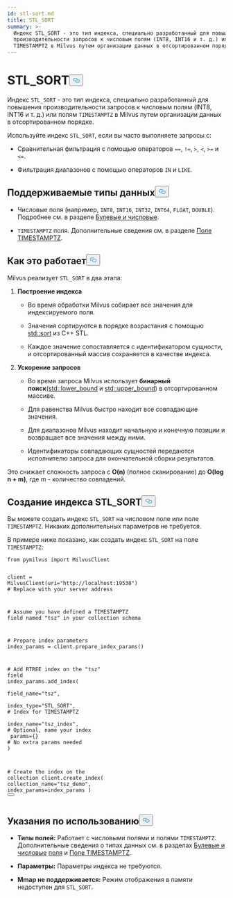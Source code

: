 ```yaml
---
id: stl-sort.md
title: STL_SORT
summary: >-
  Индекс STL_SORT - это тип индекса, специально разработанный для повышения
  производительности запросов к числовым полям (INT8, INT16 и т. д.) или полям
  TIMESTAMPTZ в Milvus путем организации данных в отсортированном порядке.
---
```

<h1 id="STLSORT" class="common-anchor-header">STL_SORT<button data-href="#STLSORT" class="anchor-icon" translate="no">
      <svg translate="no"
        aria-hidden="true"
        focusable="false"
        height="20"
        version="1.1"
        viewBox="0 0 16 16"
        width="16"
      >
        <path
          fill="#0092E4"
          fill-rule="evenodd"
          d="M4 9h1v1H4c-1.5 0-3-1.69-3-3.5S2.55 3 4 3h4c1.45 0 3 1.69 3 3.5 0 1.41-.91 2.72-2 3.25V8.59c.58-.45 1-1.27 1-2.09C10 5.22 8.98 4 8 4H4c-.98 0-2 1.22-2 2.5S3 9 4 9zm9-3h-1v1h1c1 0 2 1.22 2 2.5S13.98 12 13 12H9c-.98 0-2-1.22-2-2.5 0-.83.42-1.64 1-2.09V6.25c-1.09.53-2 1.84-2 3.25C6 11.31 7.55 13 9 13h4c1.45 0 3-1.69 3-3.5S14.5 6 13 6z"
        ></path>
      </svg>
    </button></h1><p>Индекс <code translate="no">STL_SORT</code> - это тип индекса, специально разработанный для повышения производительности запросов к числовым полям (INT8, INT16 и т. д.) или полям <code translate="no">TIMESTAMPTZ</code> в Milvus путем организации данных в отсортированном порядке.</p>
<p>Используйте индекс <code translate="no">STL_SORT</code>, если вы часто выполняете запросы с:</p>
<ul>
<li><p>Сравнительная фильтрация с помощью операторов <code translate="no">==</code>, <code translate="no">!=</code>, <code translate="no">&gt;</code>, <code translate="no">&lt;</code>, <code translate="no">&gt;=</code> и <code translate="no">&lt;=</code>.</p></li>
<li><p>Фильтрация диапазонов с помощью операторов <code translate="no">IN</code> и <code translate="no">LIKE</code>.</p></li>
</ul>
<h2 id="Supported-data-types" class="common-anchor-header">Поддерживаемые типы данных<button data-href="#Supported-data-types" class="anchor-icon" translate="no">
      <svg translate="no"
        aria-hidden="true"
        focusable="false"
        height="20"
        version="1.1"
        viewBox="0 0 16 16"
        width="16"
      >
        <path
          fill="#0092E4"
          fill-rule="evenodd"
          d="M4 9h1v1H4c-1.5 0-3-1.69-3-3.5S2.55 3 4 3h4c1.45 0 3 1.69 3 3.5 0 1.41-.91 2.72-2 3.25V8.59c.58-.45 1-1.27 1-2.09C10 5.22 8.98 4 8 4H4c-.98 0-2 1.22-2 2.5S3 9 4 9zm9-3h-1v1h1c1 0 2 1.22 2 2.5S13.98 12 13 12H9c-.98 0-2-1.22-2-2.5 0-.83.42-1.64 1-2.09V6.25c-1.09.53-2 1.84-2 3.25C6 11.31 7.55 13 9 13h4c1.45 0 3-1.69 3-3.5S14.5 6 13 6z"
        ></path>
      </svg>
    </button></h2><ul>
<li><p>Числовые поля (например, <code translate="no">INT8</code>, <code translate="no">INT16</code>, <code translate="no">INT32</code>, <code translate="no">INT64</code>, <code translate="no">FLOAT</code>, <code translate="no">DOUBLE</code>). Подробнее см. в разделе <a href="/docs/ru/number.md">Булевые и числовые</a>.</p></li>
<li><p><code translate="no">TIMESTAMPTZ</code> поля. Дополнительные сведения см. в разделе <a href="/docs/ru/timestamptz-field.md">Поле TIMESTAMPTZ</a>.</p></li>
</ul>
<h2 id="How-it-works" class="common-anchor-header">Как это работает<button data-href="#How-it-works" class="anchor-icon" translate="no">
      <svg translate="no"
        aria-hidden="true"
        focusable="false"
        height="20"
        version="1.1"
        viewBox="0 0 16 16"
        width="16"
      >
        <path
          fill="#0092E4"
          fill-rule="evenodd"
          d="M4 9h1v1H4c-1.5 0-3-1.69-3-3.5S2.55 3 4 3h4c1.45 0 3 1.69 3 3.5 0 1.41-.91 2.72-2 3.25V8.59c.58-.45 1-1.27 1-2.09C10 5.22 8.98 4 8 4H4c-.98 0-2 1.22-2 2.5S3 9 4 9zm9-3h-1v1h1c1 0 2 1.22 2 2.5S13.98 12 13 12H9c-.98 0-2-1.22-2-2.5 0-.83.42-1.64 1-2.09V6.25c-1.09.53-2 1.84-2 3.25C6 11.31 7.55 13 9 13h4c1.45 0 3-1.69 3-3.5S14.5 6 13 6z"
        ></path>
      </svg>
    </button></h2><p>Milvus реализует <code translate="no">STL_SORT</code> в два этапа:</p>
<ol>
<li><p><strong>Построение индекса</strong></p>
<ul>
<li><p>Во время обработки Milvus собирает все значения для индексируемого поля.</p></li>
<li><p>Значения сортируются в порядке возрастания с помощью <a href="https://en.cppreference.com/w/cpp/algorithm/sort.html">std::sort</a> из C++ STL.</p></li>
<li><p>Каждое значение сопоставляется с идентификатором сущности, и отсортированный массив сохраняется в качестве индекса.</p></li>
</ul></li>
<li><p><strong>Ускорение запросов</strong></p>
<ul>
<li><p>Во время запроса Milvus использует <strong>бинарный поиск</strong><a href="https://en.cppreference.com/w/cpp/algorithm/lower_bound.html">(std::lower_bound</a> и <a href="https://en.cppreference.com/w/cpp/algorithm/upper_bound.html">std::upper_bound</a>) в отсортированном массиве.</p></li>
<li><p>Для равенства Milvus быстро находит все совпадающие значения.</p></li>
<li><p>Для диапазонов Milvus находит начальную и конечную позиции и возвращает все значения между ними.</p></li>
<li><p>Идентификаторы совпадающих сущностей передаются исполнителю запроса для окончательной сборки результатов.</p></li>
</ul></li>
</ol>
<p>Это снижает сложность запроса с <strong>O(n)</strong> (полное сканирование) до <strong>O(log n + m)</strong>, где <em>m</em> - количество совпадений.</p>
<h2 id="Create-an-STLSORT-index" class="common-anchor-header">Создание индекса STL_SORT<button data-href="#Create-an-STLSORT-index" class="anchor-icon" translate="no">
      <svg translate="no"
        aria-hidden="true"
        focusable="false"
        height="20"
        version="1.1"
        viewBox="0 0 16 16"
        width="16"
      >
        <path
          fill="#0092E4"
          fill-rule="evenodd"
          d="M4 9h1v1H4c-1.5 0-3-1.69-3-3.5S2.55 3 4 3h4c1.45 0 3 1.69 3 3.5 0 1.41-.91 2.72-2 3.25V8.59c.58-.45 1-1.27 1-2.09C10 5.22 8.98 4 8 4H4c-.98 0-2 1.22-2 2.5S3 9 4 9zm9-3h-1v1h1c1 0 2 1.22 2 2.5S13.98 12 13 12H9c-.98 0-2-1.22-2-2.5 0-.83.42-1.64 1-2.09V6.25c-1.09.53-2 1.84-2 3.25C6 11.31 7.55 13 9 13h4c1.45 0 3-1.69 3-3.5S14.5 6 13 6z"
        ></path>
      </svg>
    </button></h2><p>Вы можете создать индекс <code translate="no">STL_SORT</code> на числовом поле или поле <code translate="no">TIMESTAMPTZ</code>. Никаких дополнительных параметров не требуется.</p>
<p>В примере ниже показано, как создать индекс <code translate="no">STL_SORT</code> на поле <code translate="no">TIMESTAMPTZ</code>:</p>
<pre><code translate="no" class="language-python"><span class="hljs-keyword">from</span> pymilvus <span class="hljs-keyword">import</span> MilvusClient

client = MilvusClient(uri=<span class="hljs-string">&quot;http://localhost:19530&quot;</span>) <span class="hljs-comment"># Replace with your server address</span>

<span class="hljs-comment"># Assume you have defined a TIMESTAMPTZ field named &quot;tsz&quot; in your collection schema</span>

<span class="hljs-comment"># Prepare index parameters</span>
index_params = client.prepare_index_params()

<span class="hljs-comment"># Add RTREE index on the &quot;tsz&quot; field</span>
<span class="highlighted-comment-line">index_params.add_index(</span>
<span class="highlighted-comment-line">    field_name=<span class="hljs-string">&quot;tsz&quot;</span>,</span>
<span class="highlighted-comment-line">    index_type=<span class="hljs-string">&quot;STL_SORT&quot;</span>,   <span class="hljs-comment"># Index for TIMESTAMPTZ</span></span>
<span class="highlighted-comment-line">    index_name=<span class="hljs-string">&quot;tsz_index&quot;</span>,  <span class="hljs-comment"># Optional, name your index</span></span>
<span class="highlighted-comment-line">    params={}                <span class="hljs-comment"># No extra params needed</span></span>
<span class="highlighted-comment-line">)</span>

<span class="hljs-comment"># Create the index on the collection</span>
client.create_index(
    collection_name=<span class="hljs-string">&quot;tsz_demo&quot;</span>,
    index_params=index_params
)
<button class="copy-code-btn"></button></code></pre>
<h2 id="Usage-notes" class="common-anchor-header">Указания по использованию<button data-href="#Usage-notes" class="anchor-icon" translate="no">
      <svg translate="no"
        aria-hidden="true"
        focusable="false"
        height="20"
        version="1.1"
        viewBox="0 0 16 16"
        width="16"
      >
        <path
          fill="#0092E4"
          fill-rule="evenodd"
          d="M4 9h1v1H4c-1.5 0-3-1.69-3-3.5S2.55 3 4 3h4c1.45 0 3 1.69 3 3.5 0 1.41-.91 2.72-2 3.25V8.59c.58-.45 1-1.27 1-2.09C10 5.22 8.98 4 8 4H4c-.98 0-2 1.22-2 2.5S3 9 4 9zm9-3h-1v1h1c1 0 2 1.22 2 2.5S13.98 12 13 12H9c-.98 0-2-1.22-2-2.5 0-.83.42-1.64 1-2.09V6.25c-1.09.53-2 1.84-2 3.25C6 11.31 7.55 13 9 13h4c1.45 0 3-1.69 3-3.5S14.5 6 13 6z"
        ></path>
      </svg>
    </button></h2><ul>
<li><p><strong>Типы полей:</strong> Работает с числовыми полями и полями <code translate="no">TIMESTAMPTZ</code>. Дополнительные сведения о типах данных см. в разделах <a href="/docs/ru/number.md">Булевые и числовые</a> <a href="/docs/ru/timestamptz-field.md">поля</a> и <a href="/docs/ru/timestamptz-field.md">Поле TIMESTAMPTZ</a>.</p></li>
<li><p><strong>Параметры:</strong> Параметры индекса не требуются.</p></li>
<li><p><strong>Mmap не поддерживается:</strong> Режим отображения в памяти недоступен для <code translate="no">STL_SORT</code>.</p></li>
</ul>
